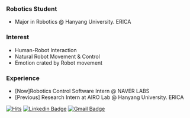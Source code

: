 ### Robotics Student
- Major in Robotics @ Hanyang University. ERICA

### Interest
- Human-Robot Interaction
- Natural Robot Movement & Control
- Emotion crated by Robot movement

### Experience
- [Now]Robotics Control Software Intern  @ NAVER LABS 
- [Previous] Research Intern at AIRO Lab @ Hanyang University. ERICA


[![Hits](https://hits.seeyoufarm.com/api/count/incr/badge.svg?url=https%3A%2F%2Fgithub.com%2FInteractics%2F&count_bg=%2379C83D&title_bg=%23555555&icon=&icon_color=%23E7E7E7&title=hits&edge_flat=false)](https://hits.seeyoufarm.com)
[![Linkedin Badge](https://img.shields.io/badge/-LinkedIn-blue?style=flat&logo=Linkedin&logoColor=white&link=https://www.linkedin.com/in/hoyeon-yu-885494169/)](https://www.linkedin.com/in/hoyeon-yu-885494169/)
[![Gmail Badge](https://img.shields.io/badge/-Gmail-d14836?style=flat&logo=Gmail&logoColor=white&link=mailto:dbghdus1@gmail.com)](mailto:dbghdus@gmail.com)

